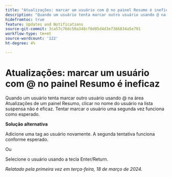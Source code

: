 ```yaml
---
title: "Atualizações: marcar um usuário com @ no painel Resumo é ineficaz"
description: "Quando um usuário tenta marcar outro usuário usando @ na área Atualizações de um painel Resumo, clicar no nome do usuário na lista suspensa não é eficaz. Tentar marcar o usuário uma segunda vez funciona como esperado."
hidefromtoc: true
feature: Updates and Notifications
source-git-commit: 3ca57c76dc50a348cf6d85d4d3e7366834a5e791
workflow-type: tm+mt
source-wordcount: '122'
ht-degree: 4%

---
```



# Atualizações: marcar um usuário com @ no painel Resumo é ineficaz

Quando um usuário tenta marcar outro usuário usando @ na área Atualizações de um painel Resumo, clicar no nome do usuário na lista suspensa não é eficaz. Tentar marcar o usuário uma segunda vez funciona como esperado.

**Solução alternativa**

Adicione uma tag ao usuário novamente. A segunda tentativa funciona conforme esperado.

Ou

Selecione o usuário usando a tecla Enter/Return.

_Relatado pela primeira vez em terça-feira, 18 de março de 2024._


